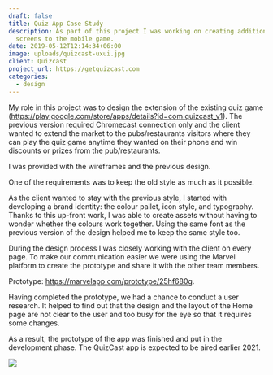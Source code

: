```yaml
---
draft: false
title: Quiz App Case Study
description: As part of this project I was working on creating additional
  screens to the mobile game.
date: 2019-05-12T12:14:34+06:00
image: uploads/quizcast-uxui.jpg
client: Quizcast
project_url: https://getquizcast.com
categories:
  - design
---
```

My role in this project was to design the extension of the existing quiz game (<https://play.google.com/store/apps/details?id=com.quizcast_v1>). The previous version required Chromecast connection only and the client wanted to extend the market to the pubs/restaurants visitors where they can play the quiz game anytime they wanted on their phone and win discounts or prizes from the pub/restaurants.

I was provided with the wireframes and the previous design. 

One of the requirements was to keep the old style as much as it possible.

As the client wanted to stay with the previous style, I started with developing a brand identity: the colour pallet, icon style, and typography. Thanks to this up-front work, I was able to create assets without having to wonder whether the colours work together. Using the same font as the previous version of the design helped me to keep the same style too.

During the design process I was closely working with the client on every page. To make our communication easier we were using the Marvel platform to create the prototype and share it with the other team members. 

Prototype: <https://marvelapp.com/prototype/25hf680g>.

Having completed the prototype, we had a chance to conduct a user research. It helped to find out that the design and the layout of the Home page are not clear to the user and too busy for the eye so that it requires some changes. 

As a result, the prototype of the app was finished and put in the development phase. The QuizCast app is expected to be aired earlier 2021.

![](uploads/quizcast-uxui.jpg)